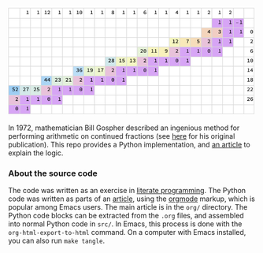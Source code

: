 <img src="docs/figs/cf_transform_tab2.png" width="500">

In 1972, mathematician Bill Gospher described an ingenious method for performing arithmetic on continued fractions (see [here](https://perl.plover.com/classes/cftalk/INFO/gosper.html) for his original publication). This repo provides a Python implementation, and [an article](https://hsinhaoyu.github.io/cont_frac/) to explain the logic.

### About the source code
The code was written as an exercise in [literate programming](https://en.wikipedia.org/wiki/Literate_programming). The Python code was written as parts of an [article](https://en.wikipedia.org/wiki/Literate_programming), using the [orgmode](https://orgmode.org) markup, which is popular among Emacs users. The main article is in the `org/` directory. The Python code blocks can be extracted from the `.org` files, and assembled into normal Python code in `src/`. In Emacs, this process is done with the `org-html-export-to-html` command. On a computer with Emacs installed, you can also run `make tangle`.

